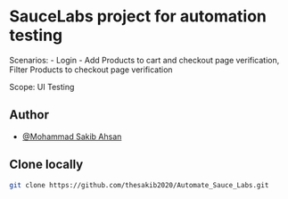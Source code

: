 # SauceLabs project for automation testing

Scenarios: 
    - Login
    - Add Products to cart and checkout page verification, Filter Products to checkout page verification

Scope: UI Testing

## Author
- [@Mohammad Sakib Ahsan](https://github.com/thesakib2020)

## Clone locally
```bash
git clone https://github.com/thesakib2020/Automate_Sauce_Labs.git
```